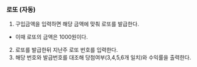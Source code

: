 ### 로또 (자동)

1. 구입금액을 입력하면 해당 금액에 맞춰 로또를 발급한다.
 *  이때 로또의 금액은 1000원이다.
2. 로또를 발급한뒤 지난주 로또 번호를 입력한다.
3. 해당 번호와 발급번호를 대조해 당첨여부(3,4,5,6개 일치)와 수익률을 출력한다.